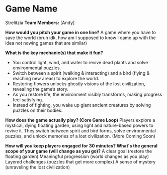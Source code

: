 # Game Name
Strelitzia
**Team Members:** [Andy]

**How would you pitch your game in one line?**
A game where you have to save the world (bruh idk, how am I supposed to know I came up with the idea not nowing games that are similar)

**What is the key mechanic(s) that make it fun?**
- You control light, wind, and water to revive dead plants and solve environmental puzzles.
- Switch between a spirit (walking & interacting) and a bird (flying & reaching new areas) to explore the world.
- Restoring flowers unlocks ghostly visions of the lost civilization, revealing the game’s story.
- As you restore life, the environment visibly transforms, making progress feel satisfying.
- Instead of fighting, you wake up giant ancient creatures by solving puzzles on their bodies.

**How does the game actually play? (Core Game Loop)**
Players explore a mystical, dying floating garden, using light and nature-based powers to revive it. They switch between spirit and bird forms, solve environmental puzzles, and unlock memories of a lost civilization.
(More Coming Soon)

**How will you keep players engaged for 30 minutes? What's the general scope of your game (will change as you go)?**
A clear goal (restore the floating garden)
Meaningful progression (world changes as you play)
Layered challenges (puzzles that get more complex)
A sense of mystery (unraveling the lost civilization)
